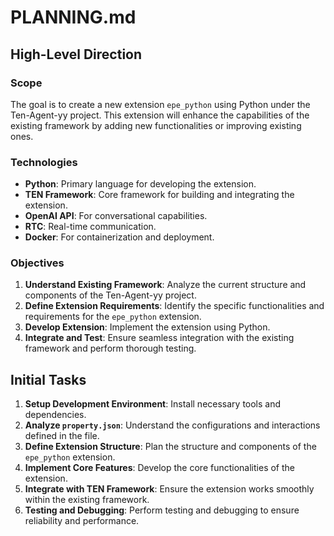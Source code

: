 # PLANNING.md

## High-Level Direction

### Scope

The goal is to create a new extension `epe_python` using Python under the Ten-Agent-yy project. This extension will enhance the capabilities of the existing framework by adding new functionalities or improving existing ones.

### Technologies

- **Python**: Primary language for developing the extension.
- **TEN Framework**: Core framework for building and integrating the extension.
- **OpenAI API**: For conversational capabilities.
- **RTC**: Real-time communication.
- **Docker**: For containerization and deployment.

### Objectives

1. **Understand Existing Framework**: Analyze the current structure and components of the Ten-Agent-yy project.
2. **Define Extension Requirements**: Identify the specific functionalities and requirements for the `epe_python` extension.
3. **Develop Extension**: Implement the extension using Python.
4. **Integrate and Test**: Ensure seamless integration with the existing framework and perform thorough testing.

## Initial Tasks

1. **Setup Development Environment**: Install necessary tools and dependencies.
2. **Analyze `property.json`**: Understand the configurations and interactions defined in the file.
3. **Define Extension Structure**: Plan the structure and components of the `epe_python` extension.
4. **Implement Core Features**: Develop the core functionalities of the extension.
5. **Integrate with TEN Framework**: Ensure the extension works smoothly within the existing framework.
6. **Testing and Debugging**: Perform testing and debugging to ensure reliability and performance.
